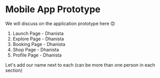 # Mobile App Prototype

We will discuss on the application prototype here 😊

1. Launch Page -  Dhanista 
2. Explore Page - Dhanista
3. Booking Page - Dhanista
4. Shop Page - Dhanista 
5. Profile Page - Dhanista 

Let's add our name next to each (can be more than one person in each section)
